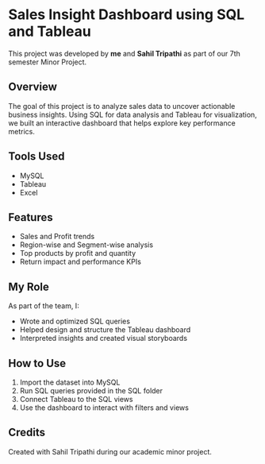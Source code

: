 # Sales Insight Dashboard using SQL and Tableau

This project was developed by **me** and **Sahil Tripathi** as part of our 7th semester Minor Project.

## Overview

The goal of this project is to analyze sales data to uncover actionable business insights. Using SQL for data analysis and Tableau for visualization, we built an interactive dashboard that helps explore key performance metrics.

## Tools Used
- MySQL
- Tableau
- Excel

## Features
- Sales and Profit trends
- Region-wise and Segment-wise analysis
- Top products by profit and quantity
- Return impact and performance KPIs

## My Role

As part of the team, I:
- Wrote and optimized SQL queries
- Helped design and structure the Tableau dashboard
- Interpreted insights and created visual storyboards

## How to Use
1. Import the dataset into MySQL
2. Run SQL queries provided in the SQL folder
3. Connect Tableau to the SQL views
4. Use the dashboard to interact with filters and views

## Credits
Created with Sahil Tripathi during our academic minor project.